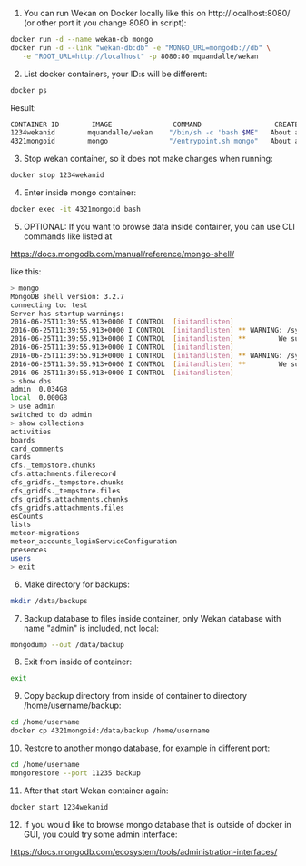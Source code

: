 1) You can run Wekan on Docker locally like this on http://localhost:8080/
(or other port it you change 8080 in script):
```bash
docker run -d --name wekan-db mongo
docker run -d --link "wekan-db:db" -e "MONGO_URL=mongodb://db" \
   -e "ROOT_URL=http://localhost" -p 8080:80 mquandalle/wekan
```

2) List docker containers, your ID:s will be different:
```bash
docker ps
```
Result:
```bash
CONTAINER ID        IMAGE               COMMAND                  CREATED             STATUS              PORTS                  NAMES
1234wekanid        mquandalle/wekan    "/bin/sh -c 'bash $ME"   About an hour ago   Up 46 minutes       0.0.0.0:8080->80/tcp   kickass_kirch
4321mongoid        mongo               "/entrypoint.sh mongo"   About an hour ago   Up 46 minutes       27017/tcp              wekan-db
```

3) Stop wekan container, so it does not make changes when running:
```bash
docker stop 1234wekanid
```

4) Enter inside mongo container:
```bash
docker exec -it 4321mongoid bash
```

5) OPTIONAL: If you want to browse data inside container, you can use CLI commands like listed at

https://docs.mongodb.com/manual/reference/mongo-shell/

like this:

```bash
> mongo             
MongoDB shell version: 3.2.7
connecting to: test
Server has startup warnings: 
2016-06-25T11:39:55.913+0000 I CONTROL  [initandlisten] 
2016-06-25T11:39:55.913+0000 I CONTROL  [initandlisten] ** WARNING: /sys/kernel/mm/transparent_hugepage/enabled is 'always'.
2016-06-25T11:39:55.913+0000 I CONTROL  [initandlisten] **        We suggest setting it to 'never'
2016-06-25T11:39:55.913+0000 I CONTROL  [initandlisten] 
2016-06-25T11:39:55.913+0000 I CONTROL  [initandlisten] ** WARNING: /sys/kernel/mm/transparent_hugepage/defrag is 'always'.
2016-06-25T11:39:55.913+0000 I CONTROL  [initandlisten] **        We suggest setting it to 'never'
2016-06-25T11:39:55.913+0000 I CONTROL  [initandlisten] 
> show dbs
admin  0.034GB
local  0.000GB
> use admin
switched to db admin
> show collections
activities
boards
card_comments
cards
cfs._tempstore.chunks
cfs.attachments.filerecord
cfs_gridfs._tempstore.chunks
cfs_gridfs._tempstore.files
cfs_gridfs.attachments.chunks
cfs_gridfs.attachments.files
esCounts
lists
meteor-migrations
meteor_accounts_loginServiceConfiguration
presences
users
> exit
```

6) Make directory for backups:
```bash
mkdir /data/backups
```

7) Backup database to files inside container, only Wekan database with name "admin" is included, not local:
```bash
mongodump --out /data/backup
```
8) Exit from inside of container:
```bash
exit
```

9) Copy backup directory from inside of container to directory /home/username/backup:
```bash
cd /home/username
docker cp 4321mongoid:/data/backup /home/username
```

10) Restore to another mongo database, for example in different port:
```bash
cd /home/username
mongorestore --port 11235 backup
```

11) After that start Wekan container again:
```bash
docker start 1234wekanid
```

12) If you would like to browse mongo database that is outside of docker in GUI, you could try some admin interface:

https://docs.mongodb.com/ecosystem/tools/administration-interfaces/
